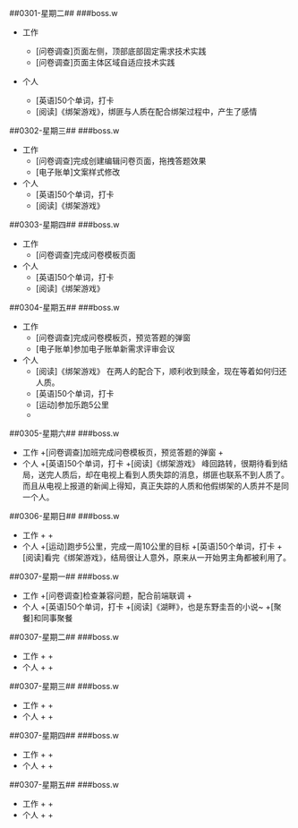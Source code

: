 ##0301-星期二##
###boss.w
+ 工作
	+ [问卷调查]页面左侧，顶部底部固定需求技术实践
	+ [问卷调查]页面主体区域自适应技术实践

+ 个人
	+ [英语]50个单词，打卡
	+ [阅读]《绑架游戏》，绑匪与人质在配合绑架过程中，产生了感情

##0302-星期三##
###boss.w
+ 工作
	+ [问卷调查]完成创建编辑问卷页面，拖拽答题效果
	+ [电子账单]文案样式修改
+ 个人
	+ [英语]50个单词，打卡
	+ [阅读]《绑架游戏》 

##0303-星期四##
###boss.w
+ 工作
	+ [问卷调查]完成问卷模板页面
+ 个人
	+ [英语]50个单词，打卡
	+ [阅读]《绑架游戏》 

##0304-星期五##
###boss.w
+ 工作
	+ [问卷调查]完成问卷模板页，预览答题的弹窗
	+ [电子账单]参加电子账单新需求评审会议
+ 个人
	+ [阅读]《绑架游戏》 在两人的配合下，顺利收到赎金，现在等着如何归还人质。
	+ [英语]50个单词，打卡
	+ [运动]参加乐跑5公里
	+ 

##0305-星期六##
###boss.w
+ 工作
	+[问卷调查]加班完成问卷模板页，预览答题的弹窗
	+
+ 个人
	+[英语]50个单词，打卡
	+[阅读]《绑架游戏》 峰回路转，很期待看到结局，送完人质后，却在电视上看到人质失踪的消息，绑匪也联系不到人质了。而且从电视上报道的新闻上得知，真正失踪的人质和他假绑架的人质并不是同一个人。

##0306-星期日##
###boss.w
+ 工作
	+
	+ 
+ 个人
	+[运动]跑步5公里，完成一周10公里的目标
	+[英语]50个单词，打卡
	+[阅读]看完《绑架游戏》，结局很让人意外，原来从一开始男主角都被利用了。

##0307-星期一##
###boss.w
+ 工作
	+[问卷调查]检查兼容问题，配合前端联调
	+ 
+ 个人
	+[英语]50个单词，打卡
	+[阅读]《湖畔》，也是东野圭吾的小说~
	+[聚餐]和同事聚餐

##0307-星期二##
###boss.w
+ 工作
	+
	+ 
+ 个人
	+
	+

##0307-星期三##
###boss.w
+ 工作
	+
	+ 
+ 个人
	+
	+

##0307-星期四##
###boss.w
+ 工作
	+
	+ 
+ 个人
	+
	+

##0307-星期五##
###boss.w
+ 工作
	+
	+ 
+ 个人
	+
	+
